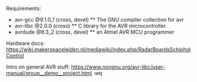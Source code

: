Requirements:

*	avr-gcc @9.1.0_1 (cross, devel)
**		The GNU compiler collection for avr
*	avr-libc @2.0.0 (cross)
**		C library for the AVR microcontroller.
* 	avrdude @6.3_2 (cross, devel)
**		an Atmel AVR MCU programmer

Hardware docs: https://wiki.makerspaceleiden.nl/mediawiki/index.php/RadarBoardsSchipholControl

Intro on general AVR stuff: https://www.nongnu.org/avr-libc/user-manual/group__demo__project.html
:wq

